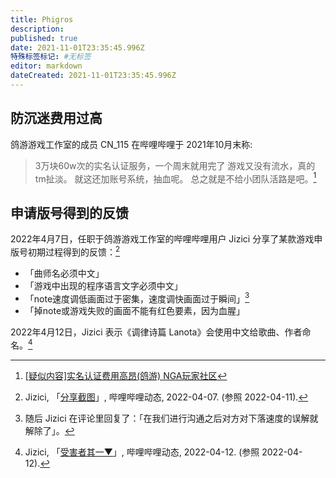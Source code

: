 ```yaml
---
title: Phigros
description: 
published: true
date: 2021-11-01T23:35:45.996Z
特殊标签标记: #无标签
editor: markdown
dateCreated: 2021-11-01T23:35:45.996Z
---
```


## 防沉迷费用过高

鸽游游戏工作室的成员 CN_115 在哔哩哔哩于 2021年10月末称:

> 3万块60w次的实名认证服务，一个周末就用完了
> 游戏又没有流水，真的tm扯淡。
> 就这还加账号系统，抽血呢。
> 总之就是不给小团队活路是吧。[^UnRrP]

[^UnRrP]: [[疑似内容]实名认证费用高昂(鸽游) NGA玩家社区](https://archive.md/UnRrP "https://bbs.nga.cn/read.php?tid=29133722")

## 申请版号得到的反馈

2022年4月7日，任职于鸽游游戏工作室的哔哩哔哩用户 Jizici 分享了某款游戏申版号初期过程得到的反馈：[^8ZQK7]

[^8ZQK7]: Jizici, 「[分享截图](http://archiveiya74codqgiixo33q62qlrqtkgmcitqx5u2oeqnmn5bpcbiyd.onion/8ZQK7 "https://t.bilibili.com/646462113660796932")」, 哔哩哔哩动态, 2022-04-07. (参照 2022-04-11).

+   「曲师名必须中文」
+   「游戏中出现的程序语言文字必须中文」
+   「note速度调低画面过于密集，速度调快画面过于瞬间」[^0200]
+   「掉note或游戏失败的画面不能有红色要素，因为血腥」

[^0200]: 随后 Jizici 在评论里回复了：「在我们进行沟通之后对方对下落速度的误解就解除了」。

2022年4月12日，Jizici 表示《调律诗篇 Lanota》会使用中文给歌曲、作者命名。[^103VF]

[^103VF]: Jizici, 「[受害者其一▼](http://archiveiya74codqgiixo33q62qlrqtkgmcitqx5u2oeqnmn5bpcbiyd.onion/103VF "https://t.bilibili.com/648074233926123528")」, 哔哩哔哩动态, 2022-04-12. (参照 2022-04-12).
